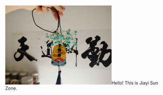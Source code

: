 <img src="math/image/IMG_0777.JPG" alt="IMG_0777" style="zoom: 33%;" />Hello! This is Jiayi Sun Zone.